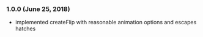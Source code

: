 ### 1.0.0 (June 25, 2018)
 * implemented createFlip with reasonable animation options and escapes hatches
